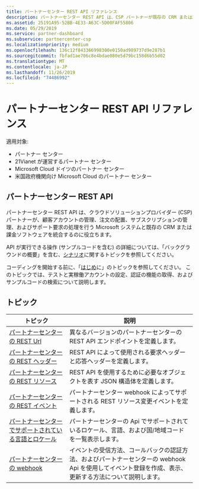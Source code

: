 ```yaml
---
title: パートナーセンター REST API リファレンス
description: パートナーセンター REST API は、CSP パートナーが既存の CRM または請求ソフトウェアを、顧客アカウントの管理、注文の配置、サブスクリプションの管理、およびサポート要求の処理を行う Microsoft システムと統合するのに役立ちます。
ms.assetid: 25191A95-52BB-4E33-A63C-5D00FAF55806
ms.date: 05/29/2019
ms.service: partner-dashboard
ms.subservice: partnercenter-csp
ms.localizationpriority: medium
ms.openlocfilehash: 136c12f843366998300e0150ad989737d9e287b1
ms.sourcegitcommit: fbfad1ae706c8e4bdae080e5d79bc158d6b55d02
ms.translationtype: MT
ms.contentlocale: ja-JP
ms.lasthandoff: 11/26/2019
ms.locfileid: "74486992"
---
```

# <a name="partner-center-rest-api-reference"></a>パートナーセンター REST API リファレンス

適用対象:

- パートナー センター
- 21Vianet が運営するパートナー センター
- Microsoft Cloud ドイツのパートナー センター
- 米国政府機関向け Microsoft Cloud のパートナー センター

## <a name="partner-center-rest-api"></a>パートナーセンター REST API

パートナーセンター REST API は、クラウドソリューションプロバイダー (CSP) パートナーが、顧客アカウントの管理、注文の配置、サブスクリプションの管理、およびサポート要求の処理を行う Microsoft システムと既存の CRM または課金ソフトウェアを統合するのに役立ちます。

API が実行できる操作 (サンプルコードを含む) の詳細については、「バックグラウンドの概要」を含む、[シナリオ](scenarios.md)に関するトピックを参照してください。

コーディングを開始する前に、「[はじめ](get-started.md)に」のトピックを参照してください。 このトピックでは、テストと実稼働アカウントの設定、認証の機能の取得、およびサンプルコードの検索について説明します。

## <a name="topics"></a>トピック

| トピック | 説明 |
| ----- | ----------- |
| [パートナーセンターの REST Url](partner-center-rest-urls.md) | 異なるバージョンのパートナーセンターの REST API エンドポイントを定義します。 |
| [パートナーセンターの REST ヘッダー](headers.md) | REST API によって使用される要求ヘッダーと応答ヘッダーを定義します。 |
| [パートナーセンターの REST リソース](partner-center-rest-resources.md) | REST API を使用するために必要なオブジェクトを表す JSON 構造体を定義します。 |
| [パートナーセンターの REST イベント](partner-center-webhook-events.md) | パートナーセンター webhook によってサポートされる REST リソース変更イベントを定義します。 |
| [パートナーセンターでサポートされている言語とロケール](partner-center-supported-languages-and-locales.md) | パートナーセンターの Api でサポートされているロケール、言語、および国/地域コードを一覧表示します。 |
| [パートナーセンターの webhook](partner-center-webhooks.md) | イベントの受信方法、コールバックの認証方法、およびパートナーセンターの webhook Api を使用してイベント登録を作成、表示、更新する方法について説明します。 |